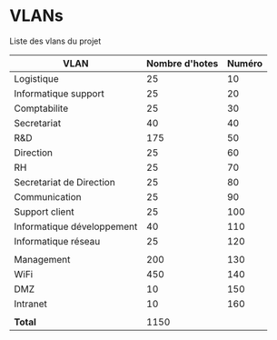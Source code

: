# VLANs

Liste des vlans du projet

|VLAN            |Nombre d'hotes|Numéro|
|---------------------------|---|------|
|Logistique					        |25 |10    |
|Informatique support		    |25  |20    |
|Comptabilite				        |25  |30    |
|Secretariat				        |40 |40    |
|R&D 						            |175|50    |
|Direction					        |25 |60    |
|RH							            |25  |70    |
|Secretariat de Direction	  |25 |80    |
|Communication				      |25  |90    |
|Support client				      |25  |100   |
|Informatique développement	|40 |110   |
|Informatique réseau		    |25  |120   |
|||
|Management					        |200|130   |
|WiFi						            |450|140   |
|DMZ						            |10 |150   |
|Intranet					          |10 |160   |
|||
|**Total**					        |1150|      |
